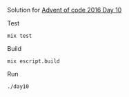 Solution for [Advent of code 2016 Day 10](https://adventofcode.com/2016/day/10)

Test

```mix test```

Build

```mix escript.build```

Run

```./day10```
